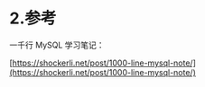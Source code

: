 # 2.参考

一千行 MySQL 学习笔记：

[https://shockerli.net/post/1000-line-mysql-note/](https://shockerli.net/post/1000-line-mysql-note/)

